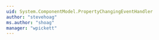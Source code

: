 ```yaml
---
uid: System.ComponentModel.PropertyChangingEventHandler
author: "stevehoag"
ms.author: "shoag"
manager: "wpickett"
---
```

